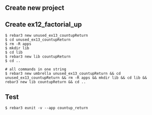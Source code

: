 Create new project
----	
Create ex12_factorial_up
----	
	$ rebar3 new unused_ex13_countupReturn
	$ cd unused_ex13_countupReturn
	$ rm -R apps
	$ mkdir lib
	$ cd lib
	$ rebar3 new lib countupReturn
	$ cd ..
	
	# all commands in one string
	$ rebar3 new umbrella unused_ex13_countupReturn && cd unused_ex13_countupReturn && rm -R apps && mkdir lib && cd lib && rebar3 new lib countupReturn && cd ..

Test
-----
	$ rebar3 eunit -v --app countup_return